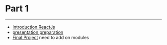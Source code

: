 # Part 1

---
* [Introduction ReactJs](../../modules/react-1/README.md)
* [presentation preparation]()
* [Final Project]() need to add on modules